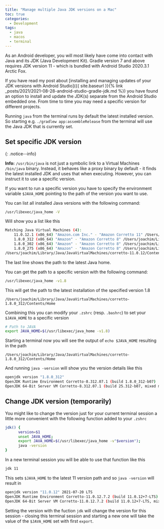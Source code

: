 ```yaml
---
title: "Manage multiple Java JDK versions on a Mac" 
toc: true
categories:
  - Development
tags:
  - java
  - macos
  - terminal
---
```


As an Android developer, you will most likely have come into contact with Java and its JDK (Java Development Kit). Gradle version 7 and above requires JDK version 11 - which is bundled with Android Studio 2020.3.1 Arctic Fox.

If you have read my post about [installing and managing updates of your JDK versions with Android Studio]({{ site.baseurl }}{% link _posts/2021/2021-08-28-android-studio-gradle-jdk.md %}) you have found an option to install and update the JDK(s) separate from the Android Studio embedded one. From time to time you may need a specific version for different projects.


Running `java` from the terminal runs by default the latest installed version. So starting e.g. `./gradlew app:assembleRelease` from the terminal will use the Java JDK that is currently set.


## Set specific JDK version

{: .notice--info}

**Info:** `/usr/bin/java` is not just a symbolic link to a Virtual Machines `/bin/java` binary. Instead, it behaves like a proxy binary by default - it finds the latest installed JDK and uses that when executing. However, you can instruct it to use a specific version.

If you want to run a specific version you have to specify the environment variable `$JAVA_HOME` pointing to the path of the version you want to use.

You can list all installed Java versions with the following command:

```bash
/usr/libexec/java_home -V
```

Will show you a list like this

```bash
Matching Java Virtual Machines (4):
    11.0.12.1 (x86_64) "Amazon.com Inc." - "Amazon Corretto 11" /Users/joachim/Library/Java/JavaVirtualMachines/corretto-11.0.12/Contents/Home
    1.8.0_312 (x86_64) "Amazon" - "Amazon Corretto 8" /Users/joachim/Library/Java/JavaVirtualMachines/corretto-1.8.0_312/Contents/Home
    1.8.0_302 (x86_64) "Amazon" - "Amazon Corretto 8" /Users/joachim/Library/Java/JavaVirtualMachines/corretto-1.8.0_302/Contents/Home
    1.8.0_275 (x86_64) "Amazon" - "Amazon Corretto 8" /Users/joachim/Library/Java/JavaVirtualMachines/corretto-1.8.0_275/Contents/Home
/Users/joachim/Library/Java/JavaVirtualMachines/corretto-11.0.12/Contents/Home
```

The last line shows the path to the latest Java home.

You can get the path to a specific version with the following command:

```bash
/usr/libexec/java_home -v1.8
```

This will get the path to the latest installation of the specified version 1.8

```
/Users/joachim/Library/Java/JavaVirtualMachines/corretto-1.8.0_312/Contents/Home
```

Combining this you can modify your `.zshrc` (resp. `.bashrc`) to set your `$JAVA_HOME` to a specific version

```bash
# Path to JAVA
export JAVA_HOME=$(/usr/libexec/java_home -v1.8)
```

Starting a terminal now you will see the output of `echo $JAVA_HOME` resulting in the path

```
/Users/joachim/Library/Java/JavaVirtualMachines/corretto-1.8.0_312/Contents/Home
```

And running `java -version` will show you the version details like this

```bash
openjdk version "1.8.0_312"
OpenJDK Runtime Environment Corretto-8.312.07.1 (build 1.8.0_312-b07)
OpenJDK 64-Bit Server VM Corretto-8.312.07.1 (build 25.312-b07, mixed mode)
```

## Change JDK version (temporarily)

You might like to change the version just for your current terminal session a little more convenient with the following function added to your `.zshrc`

```bash
jdk() {
      version=$1
      unset JAVA_HOME;
      export JAVA_HOME=$(/usr/libexec/java_home -v"$version");
      java -version
}
```

In a new terminal session you will be able to use that function like this

```bash
jdk 11
```

This sets `$JAVA_HOME` to the latest 11 version path and so `java -version` will result in 

```bash
openjdk version "11.0.12" 2021-07-20 LTS
OpenJDK Runtime Environment Corretto-11.0.12.7.2 (build 11.0.12+7-LTS)
OpenJDK 64-Bit Server VM Corretto-11.0.12.7.2 (build 11.0.12+7-LTS, mixed mode)
```

Setting the version with the fuction `jdk` will change the version for this session - closing this terminal session and starting a new one will take the value of the `$JAVA_HOME` set with first `export`.
